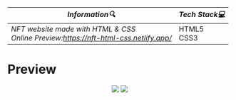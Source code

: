 
| **_Information:mag:_**                                                                                                                                                                                                                                                                                   | **_Tech Stack:computer:_**                                                                                                                                                                                                                                                                                                         |
|-----------------------------------------------------------------------------------------------------------------------------------------------------------------------------------------------------------------------------------------------------------------------------------------------------|--------------------------------------------------------------------------------------------------------------------------------------------------------------------------------------------------------------------------------------------------------------------------------------------------------------------------------|
| _NFT website made with HTML & CSS <br> Online Preview:https://nft-html-css.netlify.app/_ |HTML5 <br> CSS3|


<h1>Preview</h1>
<div align="center">
<img src="https://user-images.githubusercontent.com/109925130/207847227-80b1d62b-e4d0-4de2-b582-38b5b0a8e210.png">
<img src="https://user-images.githubusercontent.com/109925130/208098130-506d3e3e-467d-41df-bf49-b21367b7b375.gif">

</div>

